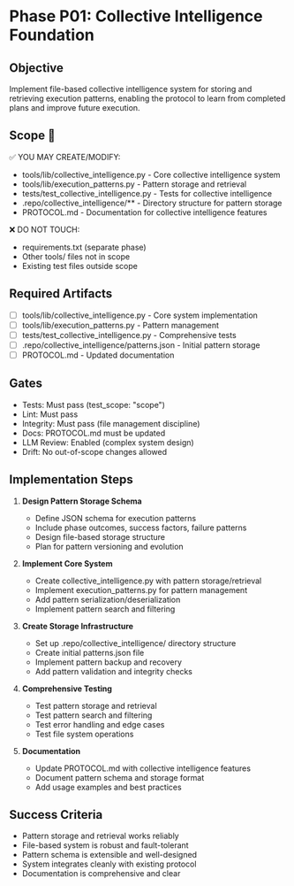 # Phase P01: Collective Intelligence Foundation

## Objective
Implement file-based collective intelligence system for storing and retrieving execution patterns, enabling the protocol to learn from completed plans and improve future execution.

## Scope 🎯
✅ YOU MAY CREATE/MODIFY:
- tools/lib/collective_intelligence.py - Core collective intelligence system
- tools/lib/execution_patterns.py - Pattern storage and retrieval
- tests/test_collective_intelligence.py - Tests for collective intelligence
- .repo/collective_intelligence/** - Directory structure for pattern storage
- PROTOCOL.md - Documentation for collective intelligence features

❌ DO NOT TOUCH:
- requirements.txt (separate phase)
- Other tools/ files not in scope
- Existing test files outside scope

## Required Artifacts
- [ ] tools/lib/collective_intelligence.py - Core system implementation
- [ ] tools/lib/execution_patterns.py - Pattern management
- [ ] tests/test_collective_intelligence.py - Comprehensive tests
- [ ] .repo/collective_intelligence/patterns.json - Initial pattern storage
- [ ] PROTOCOL.md - Updated documentation

## Gates
- Tests: Must pass (test_scope: "scope")
- Lint: Must pass
- Integrity: Must pass (file management discipline)
- Docs: PROTOCOL.md must be updated
- LLM Review: Enabled (complex system design)
- Drift: No out-of-scope changes allowed

## Implementation Steps
1. **Design Pattern Storage Schema**
   - Define JSON schema for execution patterns
   - Include phase outcomes, success factors, failure patterns
   - Design file-based storage structure
   - Plan for pattern versioning and evolution

2. **Implement Core System**
   - Create collective_intelligence.py with pattern storage/retrieval
   - Implement execution_patterns.py for pattern management
   - Add pattern serialization/deserialization
   - Implement pattern search and filtering

3. **Create Storage Infrastructure**
   - Set up .repo/collective_intelligence/ directory structure
   - Create initial patterns.json file
   - Implement pattern backup and recovery
   - Add pattern validation and integrity checks

4. **Comprehensive Testing**
   - Test pattern storage and retrieval
   - Test pattern search and filtering
   - Test error handling and edge cases
   - Test file system operations

5. **Documentation**
   - Update PROTOCOL.md with collective intelligence features
   - Document pattern schema and storage format
   - Add usage examples and best practices

## Success Criteria
- Pattern storage and retrieval works reliably
- File-based system is robust and fault-tolerant
- Pattern schema is extensible and well-designed
- System integrates cleanly with existing protocol
- Documentation is comprehensive and clear
